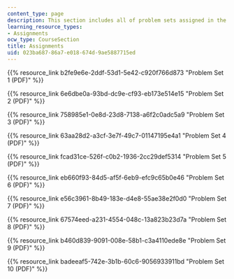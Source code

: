 ```yaml
---
content_type: page
description: This section includes all of problem sets assigned in the course
learning_resource_types:
- Assignments
ocw_type: CourseSection
title: Assignments
uid: 023ba687-86a7-e018-674d-9ae5887715ed
---
```


{{% resource_link b2fe9e6e-2ddf-53d1-5e42-c920f766d873 "Problem Set 1 (PDF)" %}}

{{% resource_link 6e6dbe0a-93bd-dc9e-cf93-eb173e514e15 "Problem Set 2 (PDF)" %}}

{{% resource_link 758985e1-0e8d-23d8-7138-a6f2c0adc5a9 "Problem Set 3 (PDF)" %}}

{{% resource_link 63aa28d2-a3cf-3e7f-49c7-01147195e4a1 "Problem Set 4 (PDF)" %}}

{{% resource_link fcad31ce-526f-c0b2-1936-2cc29def5314 "Problem Set 5 (PDF)" %}}

{{% resource_link eb660f93-84d5-af5f-6eb9-efc9c65b0e46 "Problem Set 6 (PDF)" %}}

{{% resource_link e56c3961-8b49-183e-d4e8-55ae38e2f0d0 "Problem Set 7 (PDF)" %}}

{{% resource_link 67574eed-a231-4554-048c-13a823b23d7a "Problem Set 8 (PDF)" %}}

{{% resource_link b460d839-9091-008e-58b1-c3a4110ede8e "Problem Set 9 (PDF)" %}}

{{% resource_link badeeaf5-742e-3b1b-60c6-9056933911bd "Problem Set 10 (PDF)" %}}